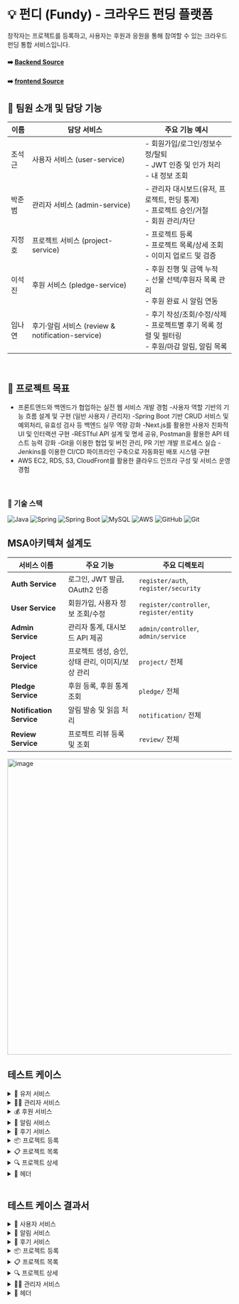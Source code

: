 # 💡 펀디 (Fundy) - 크라우드 펀딩 플랫폼
창작자는 프로젝트를 등록하고,
사용자는 후원과 응원을 통해 참여할 수 있는
크라우드 펀딩 통합 서비스입니다.

#### ➡️ [Backend Source](https://github.com/backend20250319/BE09-4th-3team-BE)
#### ➡️ [frontend Source](https://github.com/backend20250319/BE09-4th-3team-FE)

## 👥 팀원 소개 및 담당 기능

| 이름   | 담당 서비스                            | 주요 기능 예시                                                                 |
|--------|-----------------------------------------|----------------------------------------------------------------------------------|
| 조석근 | 사용자 서비스 (user-service)           | - 회원가입/로그인/정보수정/탈퇴<br/>- JWT 인증 및 인가 처리<br/>- 내 정보 조회 |
| 박준범 | 관리자 서비스 (admin-service)          | - 관리자 대시보드(유저, 프로젝트, 펀딩 통계)<br/>- 프로젝트 승인/거절<br/>- 회원 관리/차단 |
| 지정호 | 프로젝트 서비스 (project-service)      | - 프로젝트 등록<br/>- 프로젝트 목록/상세 조회<br/>- 이미지 업로드 및 검증 |
| 이석진 | 후원 서비스 (pledge-service)          | - 후원 진행 및 금액 누적<br/>- 선물 선택/후원자 목록 관리<br/>- 후원 완료 시 알림 연동 |
| 임나연 | 후기·알림 서비스 (review & notification-service) | - 후기 작성/조회/수정/삭제<br/>- 프로젝트별 후기 목록 정렬 및 필터링<br/>- 후원/마감 알림, 알림 목록 |

<br/>

## 🎯 프로젝트 목표
- 프론트엔드와 백엔드가 협업하는 실전 웹 서비스 개발 경험
-사용자 역할 기반의 기능 흐름 설계 및 구현 (일반 사용자 / 관리자)
-Spring Boot 기반 CRUD 서비스 및 예외처리, 유효성 검사 등 백엔드 실무 역량 강화
-Next.js를 활용한 사용자 친화적 UI 및 인터랙션 구현
-RESTful API 설계 및 명세 공유, Postman을 활용한 API 테스트 능력 강화
-Git을 이용한 협업 및 버전 관리, PR 기반 개발 프로세스 실습
-Jenkins를 이용한 CI/CD 파이프라인 구축으로 자동화된 배포 시스템 구현
- AWS EC2, RDS, S3, CloudFront를 활용한 클라우드 인프라 구성 및 서비스 운영 경험
<br/>


### 🚀 기술 스택

![Java](https://img.shields.io/badge/Java-007396?style=for-the-badge&logo=java&logoColor=white)
![Spring](https://img.shields.io/badge/Spring-6DB33F?style=for-the-badge&logo=spring&logoColor=white)
![Spring Boot](https://img.shields.io/badge/SpringBoot-6DB33F?style=for-the-badge&logo=springboot&logoColor=white)
![MySQL](https://img.shields.io/badge/MySQL-4479A1?style=for-the-badge&logo=mysql&logoColor=white)
![AWS](https://img.shields.io/badge/AWS-232F3E?style=for-the-badge&logo=amazonaws&logoColor=white)
![GitHub](https://img.shields.io/badge/GitHub-181717?style=for-the-badge&logo=github&logoColor=white)
![Git](https://img.shields.io/badge/Git-F05032?style=for-the-badge&logo=git&logoColor=white)
<br/>

## MSA아키텍쳐 설계도
| 서비스 이름 | 주요 기능 | 주요 디렉토리 |
| --- | --- | --- |
| **Auth Service** | 로그인, JWT 발급, OAuth2 인증 | `register/auth`, `register/security` |
| **User Service** | 회원가입, 사용자 정보 조회/수정 | `register/controller`, `register/entity` |
| **Admin Service** | 관리자 통계, 대시보드 API 제공 | `admin/controller`, `admin/service` |
| **Project Service** | 프로젝트 생성, 승인, 상태 관리, 이미지/보상 관리 | `project/` 전체 |
| **Pledge Service** | 후원 등록, 후원 통계 조회 | `pledge/` 전체 |
| **Notification Service** | 알림 발송 및 읽음 처리 | `notification/` 전체 |
| **Review Service** | 프로젝트 리뷰 등록 및 조회 | `review/` 전체 |

<img width="2047" height="665" alt="image" src="https://github.com/user-attachments/assets/aeded46b-f704-4fb7-88e0-327cfd7254ce" />

<br/>

## 테스트 케이스
<details>
  <summary>👤 유저 서비스</summary>
  
 | **테스트 ID** | **기능** | **목적** | **우선순위** |
| --- | --- | --- | --- |
| TC-US-001 | 회원가입 | 유효한 정보로 회원가입 가능 여부 검증 | 높음 |
| TC-US-002 | 로그인 | 중복 이메일로 회원가입 시 오류 반환 확인 | 높음 |
| TC-US-003 | 로그인 | 올바른 이메일/비밀번호로 로그인 가능 여부 검증 | 높음 |
| TC-US-004 | 로그인 | 잘못된 비밀번호 입력 시 로그인 실패 검증 | 높음 |
| TC-US-005 | 토큰 인증 | JWT로 사용자 정보(내 정보) 정상 조회 검증 | 높음 |
| TC-US-006 | 토큰 인증 | 만료된 JWT 사용 시 401 오류 반환 검증 | 높음 |
| TC-US-007 | 회원정보 수정 | 닉네임/연락처 수정 기능 정상 동작 검증 | 높음 |
| TC-US-008 | 회원 탈퇴 | 회원이 정상적으로 탈퇴되고, 재로그인 불가 검증 | 높음 |
</details>

<details>
<summary>🧑‍💼 관리자 서비스</summary>

테스트 ID | 기능 | 목적 | 우선순위  
--- | --- | --- | ---  
TC-AD-001 | 관리자 아이콘 노출 | 로그인한 사용자의 ROLE_TYPE이 ADMIN일 경우, 헤더에 관리자 페이지로 이동하는 아이콘 표시 | 높음  
TC-AD-002 | 대시보드 요약 카드 | 전체 프로젝트 수, 전체 유저 수, 총 펀딩 금액, 전체 후원자 수를 백엔드에서 가져와 카드 형태로 표시 | 중간  
TC-AD-003 | 프로젝트 상태 분포 | 프로젝트 상태별(WAITING_PROGRESS, APPROVED 등)로 파이차트 표시 | 중간  
TC-AD-004 | 일별 펀딩 그래프 | 날짜별 총 펀딩 금액을 라인차트로 시각화 | 중간  
TC-AD-005 | 프로젝트 관리 카드 및 목록 | 전체, 대기중, 승인됨, 거절됨 프로젝트 수 카드로 표시 + 하단에는 프로젝트 목록 (페이징 적용) | 높음  
TC-AD-006 | 프로젝트 상세 보기 | 프로젝트 목록에서 상세 보기 버튼 클릭 시 상세 페이지로 이동 | 중간  
TC-AD-007 | 프로젝트 승인/거절 기능 | 신청된 프로젝트 상태는 기본 WAITING_PROGRESS, 관리자가 승인 또는 거절 가능 | 높음  
TC-AD-008 | 회원 관리 | 관리자 제외 유저 목록 조회 + 유저 상세 보기(눈 아이콘), 벤/벤 해제 가능 | 높음  
TC-AD-009 | 펀딩 관리 | 전체 펀딩 정보 카드 + 검색(후원자, 프로젝트명) + 상세 보기 | 높음  
TC-AD-010 | 리뷰 관리 | 종료된 프로젝트의 리뷰 확인 + 평점 평균 계산 후 별점으로 표시 | 높음  

</details>

<details>
<summary>💰 후원 서비스</summary>

테스트 ID | 기능 | 목적 | 우선순위  
--- | --- | --- | ---  
TC-PL-001 | 후원 페이지 접근 | 로그인한 사용자가 프로젝트 후원 페이지에 접근 가능한지 확인 | 높음  
TC-PL-002 | 비로그인 후원 시도 | 비로그인 사용자가 후원 시도 시 로그인 요구되는지 확인 | 높음  
TC-PL-003 | 선물 선택 및 수량 조정 | 선물 선택/수량 조정이 정상 동작하는지 확인 | 높음  
TC-PL-004 | 추가 후원금 입력 | 추가 후원금 입력 및 유효성(0 이상) 검증 | 높음  
TC-PL-005 | 총 후원 금액 계산 | 선물 금액과 추가 후원금이 합산되어 표시되는지 확인 | 높음  
TC-PL-006 | 배송 정보 입력 | 수령인, 연락처, 주소 입력이 가능한지 확인 | 높음  
TC-PL-007 | 필수 정보 미입력 시 버튼 비활성화 | 필수 정보(동의, 배송정보, 선물) 미입력 시 후원 버튼 비활성화 | 높음  
TC-PL-008 | 개인정보/약관 동의 체크 | 개인정보 제공 및 약관 동의 체크박스 동작 확인 | 높음  
TC-PL-009 | 후원 처리(성공) | 정상 입력 시 후원 성공 및 완료 페이지 이동 확인 | 높음  
TC-PL-010 | 후원 처리(실패) | 후원 처리 중 오류 발생 시 에러 메시지 노출 확인 | 높음  
TC-PL-011 | 후원 완료 페이지 표시 | 후원 완료 시 축하 메시지 및 후원자 번호 표시 확인 | 보통  
TC-PL-012 | 후원 내역 조회 | 마이페이지에서 후원 내역 리스트가 정상 조회되는지 확인 | 높음  
TC-PL-013 | 후원 상세 조회 | 후원 내역에서 상세 정보(프로젝트, 선물, 배송 등) 확인 | 높음  
TC-PL-014 | 후원 내역 없음 안내 | 후원 내역이 없을 때 안내 메시지 노출 확인 | 보통  
TC-PL-015 | 세션 만료 처리 | 세션 만료 시 로그인 요구 또는 에러 안내 확인 | 높음  
TC-PL-016 | 프로젝트 상태별 후원 제한 | 종료된 프로젝트에 후원 불가(버튼 비활성화 등) 확인 | 높음  

</details>

<details>
<summary>🔔 알림 서비스</summary>

테스트 ID | 기능 | 목적 | 우선순위  
--- | --- | --- | ---  
TC-NT-001 | Create - 후원 완료 알림 전송 | 실제 후원 시 창작자 및 본인에게 알림 생성되는지 확인 | 높음  
TC-NT-002 | Create - 프로젝트 성공 알림 전송 | 프로젝트 성공 시 창작자/후원자에게 알림 전송 확인 | 높음  
TC-NT-003 | Create - 프로젝트 실패 알림 전송 | 프로젝트 실패 시 창작자/후원자에게 알림 전송 확인 | 높음  
TC-NT-004 | Read - 알림 목록 페이징 조회 | 알림이 최신순으로 페이징되어 조회되는지 확인 | 보통  
TC-NT-005 | Read - 알림 타입 필터링 | 선택한 알림 타입만 정확히 필터링되는지 확인 | 보통  
TC-NT-006 | Read - 읽지 않은 알림 개수 조회 | 읽지 않은 알림 수가 UI에 정확히 표시되는지 확인 | 높음  
TC-NT-007 | Update - 전체 읽음 처리 | 전체 읽음 처리 시 알림 상태가 변경되는지 확인 | 보통  
TC-NT-008 | Delete - 알림 소프트 삭제 권한 체크 | 본인만 삭제 가능하며 타인 알림 삭제 시 거부되는지 확인 | 보통  
TC-NT-009 | Read - 알림 미리보기 및 링크 이동 | 알림 클릭 시 관련 프로젝트로 이동되는지 확인 | 보통  

</details>

<details>
<summary>📝 후기 서비스</summary>

테스트 ID | 기능 | 목적 | 우선순위  
--- | --- | --- | ---  
TC-RV-001 | Create - 후기 작성 | 후원한 프로젝트에 대해 후기 작성 및 연동 확인 | 높음  
TC-RV-002 | Create - 필수항목 누락 시 등록 불가 | 필수 입력값 누락 시 오류 처리 및 등록 불가 확인 | 높음  
TC-RV-003 | Read - 프로젝트별 후기 정렬 조회 | 최신순 및 만족도 점수별 정렬된 후기 조회 | 높음  
TC-RV-004 | Read - 후기 미리보기 조회 | 프로젝트 상세에서 최신 후기 5개 미리보기 확인 | 보통  
TC-RV-005 | Read - 내가 작성한 후기 조회 | 로그인한 사용자의 후기 목록 조회 확인 | 보통  
TC-RV-006 | Read - 작성 가능한 프로젝트 조회 | 후기 작성 가능한 프로젝트 목록 조회 확인 | 보통  
TC-RV-007 | Update - 후기 수정 | 본인만 후기 수정 가능하고 내용이 반영되는지 확인 | 높음  
TC-RV-008 | Update - 후기 수정 권한 확인 | 타인의 후기 수정 요청 시 거부 처리 확인 | 높음  
TC-RV-009 | Delete - 후기 삭제 | 본인 후기 삭제 가능하며 삭제 결과 확인 | 높음  
TC-RV-010 | Delete - 후기 삭제 권한 확인 | 타인의 후기 삭제 요청 시 거부 처리 확인 | 높음  

</details>

<details>
<summary>📦 프로젝트 등록</summary>

테스트 ID | 기능 | 목적 | 우선순위  
--- | --- | --- | ---  
TC-PU-001 | 프로젝트 정상 등록 | 필수 입력값 입력 시 정상 등록 여부 확인 | 높음  
TC-PU-002 | 필수 항목 누락 | 입력값 누락 시 등록 불가 여부 확인 | 높음  
TC-PU-003 | 목표 금액 음수 입력 | 음수 입력 시 등록 차단 확인 | 낮음  
TC-PU-004 | 마감일 유효성 검사 | 마감일이 시작일보다 빠를 경우 오류 확인 | 중간  
TC-PU-005 | 썸네일 이미지 업로드 | 이미지 업로드 정상 동작 확인 | 높음  
TC-PU-006 | 비로그인 접근 제한 | 비로그인 상태에서 접근 시 로그인 페이지로 이동 확인 | 높음  
TC-PU-007 | 등록 후 상세 페이지 이동 | 등록 완료 시 상세 혹은 목록 페이지로 이동 확인 | 중간  

</details>

<details>
<summary>📋 프로젝트 목록</summary>

테스트 ID | 기능 | 목적 | 우선순위  
--- | --- | --- | ---  
TC-PL-001 | 목록 페이지 이동 | 프로젝트 목록 URL 정상 렌더링 확인 | 높음  
TC-PL-002 | 전체 프로젝트 조회 | 전체 프로젝트가 정상 출력되는지 확인 | 높음  
TC-PL-003 | 페이지네이션 기능 | 다수 페이지 시 페이지 이동 동작 확인 | 높음  
TC-PL-004 | 프로젝트 정보 표시 | 각 프로젝트 정보가 정확히 표시되는지 확인 | 높음  
TC-PL-005 | 프로젝트 썸네일 출력 | 썸네일 이미지가 목록에 정상 출력되는지 확인 | 높음  
TC-PL-006 | 프로젝트 총 개수 출력 | 전체 프로젝트 수가 정확히 표시되는지 확인 | 중간  
TC-PL-007 | 페이지 위로 이동 | 페이지 상단으로 스크롤 이동 확인 | 중간  

</details>

<details>
<summary>🔍 프로젝트 상세</summary>

테스트 ID | 기능 | 목적 | 우선순위  
--- | --- | --- | ---  
TC-PD-001 | 상세 페이지 이동 | 상세 페이지 접속 시 렌더링 정상 확인 | 높음  
TC-PD-002 | 프로젝트 정보 표시 | 썸네일, 제목, 마감일 등 정보 표시 확인 | 높음  
TC-PD-003 | UI 조건부 렌더링 | 시작일이 미래일 경우 '공개예정' 표시 확인 | 중간  
TC-PD-004 | 프로젝트 설명 출력 | 등록된 설명 내용이 정상 출력되는지 확인 | 높음  
TC-PD-005 | 프로젝트 선물 구성 출력 | 등록된 선물 정보가 올바르게 출력되는지 확인 | 높음  
TC-PD-006 | 선물 선택 시 수량 증가 | 선물 클릭 시 수량 증가 및 버튼 표시 확인 | 높음  
TC-PD-007 | 결제페이지 이동 | 후원하기 클릭 시 결제 페이지로 이동 확인 | 높음  
TC-PD-008 | 페이지 위로 이동 | 페이지 상단으로 스크롤 이동 확인 | 중간  

</details>

<details>
<summary>📎 헤더</summary>

테스트 ID | 기능 | 목적 | 우선순위  
--- | --- | --- | ---  
TC-PR-001 | 검색 기능 | 프로젝트의 이름을 검색 | 높음  
TC-NT-001 | 종 아이콘 클릭 시 알림 페이지로 이동 | 드롭다운 없이 /notification 페이지로 이동 확인 | 높음  
TC-NT-002 | 읽지 않은 알림 수 뱃지 표시 | 종 아이콘에 빨간 뱃지 정상 표시 여부 확인 | 중간  

</details>

<br/>

## 테스트 케이스 결과서
<details>
<summary>👤 사용자 서비스</summary>

| **테스트 ID** | **기대 결과** | **결과** |
| --- | --- | --- |
| TC-US-001 | 201, 회원가입 성공  `{ "userId": "user@test.com", ... }` | ✅ 성공 |
| TC-US-002 | 400, "중복 이메일" 에러  `{ "code":400, "message":"이미 존재" }` | ✅ 성공 |
| TC-US-003 | 200, JWT 토큰 반환  `{ "accessToken": "...", ... }` | ✅ 성공 |
| TC-US-004 | 401, 로그인 실패  `{ "code":401, ... }` | ✅ 성공 |
| TC-US-005 | 200, 회원 정보 반환  `{ "userId":"...", ... }` | ✅ 성공 |
| TC-US-006 | 401, 인증 오류 반환  `{ "code":401, ... }` | ✅ 성공 |
| TC-US-007 | 200, 정보 수정 반영 | 성공 |
| TC-US-008 | 401, 인증 실패 | 성공 |

</details>

<details>
<summary>🔔 알림 서비스</summary>

| **테스트 ID** | **기대 결과** | **결과** |
| --- | --- | --- |
| TC-NT-001 | 후원 완료 시 창작자와 후원자 모두 알림이 정확히 생성되고 UI에 표시됨 | ✅ 성공 |
| TC-NT-002 | 프로젝트 성공 시 창작자 및 후원자에게 성공 알림이 전송되고 UI에 반영됨 | ✅ 성공 |
| TC-NT-003 | 알림 페이지에서 타입별 필터가 정상 동작하며, 페이징도 최신순으로 정상 작동 | ✅ 성공 |
| TC-NT-004 | 알림 삭제 시 본인 알림만 삭제 가능하고, 삭제 후 UI에서 알림 사라짐 | ✅ 성공 |
| TC-NT-005 | 알림 아이콘 클릭 시 드롭다운으로 알림 목록 표시되고, 알림 클릭 시 프로젝트 상세 페이지로 이동 | ✅ 성공 |

</details>

<details>
<summary>📝 후기 서비스</summary>

| **테스트 ID** | **기대 결과** | **결과** |
| --- | --- | --- |
| TC-RV-001 | 사용자가 후원한 프로젝트에 정상적으로 후기 작성 가능, 작성 후 프로젝트와 후기 연동 확인 | ✅ 성공 |
| TC-RV-002 | 후기 작성 시 필수 입력값 누락 시 등록 불가 및 에러 메시지 노출 | ✅ 성공 |
| TC-RV-003 | 특정 프로젝트 후기들이 최신순 및 만족도(퀄리티, 계획, 소통) 점수별로 올바르게 정렬되어 조회됨 | ✅ 성공 |
| TC-RV-004 | 프로젝트 상세 페이지에서 최신 후기 5개 미리보기가 정상 출력됨 | ✅ 성공 |
| TC-RV-005 | 로그인한 사용자가 자신이 작성한 후기 목록을 정상 조회 가능 | ✅ 성공 |
| TC-RV-006 | 사용자가 후기 작성 가능한 프로젝트 목록이 정상적으로 조회됨 | ✅ 성공 |
| TC-RV-007 | 작성자 본인만 후기 수정 가능하며, 수정 시 내용이 정상 반영됨 | ✅ 성공 |
| TC-RV-008 | 본인 이외의 사용자가 후기 수정 시 권한 거부 및 에러 처리됨 | ✅ 성공 |
| TC-RV-009 | 작성자 본인만 후기 삭제 가능하며 삭제 후 후기 데이터가 삭제됨 | ✅ 성공 |
| TC-RV-010 | 타인의 후기는 보이지 않으며, 삭제/수정 기능 자체가 프론트에서 비노출됨 | ✅ 성공 |

</details>

<details>
<summary>📦 프로젝트 등록</summary>

| **테스트 ID** | **기대 결과** | 결과 |
| --- | --- | --- |
| TC-PU-001 | 필수 입력값 입력 시 프로젝트 정상 등록됨 | ✅ 성공 |
| TC-PU-002 | 필수 항목 누락 시 등록 차단 및 오류 표시 | ✅ 성공 |
| TC-PU-003 | 목표 금액 음수 입력 시 등록 불가 및 오류 메시지 노출 | ✅ 성공 |
| TC-PU-004 | 마감일이 시작일보다 빠르면 오류 발생 | ✅ 성공 |
| TC-PU-005 | 이미지 파일 업로드 정상 처리됨 (미리보기 표시됨) | ✅ 성공 |
| TC-PU-006 | 비로그인 시 등록 페이지 접근 시 로그인 페이지로 리다이렉트 | ✅ 성공 |
| TC-PU-007 | 등록 후 상세 페이지 또는 목록 페이지로 이동됨 | ✅ 성공 |


</details>

<details>
<summary>📋 프로젝트 목록</summary>

| **테스트 ID** | **기대 결과** | **결과** |
| --- | --- | --- |
| TC-PL-001 | 프로젝트 목록 페이지 정상 렌더링 | ✅ 성공 |
| TC-PL-002 | 전체 프로젝트 정상 출력 | ✅ 성공 |
| TC-PL-003 | 페이지네이션 클릭 시 페이지 이동 정상 작동 | ✅ 성공 |
| TC-PL-004 | 프로젝트 썸네일/제목/마감일 등 정보 정확히 표시 | ✅ 성공 |
| TC-PL-005 | 썸네일 이미지 정상 출력 | ✅ 성공 |
| TC-PL-006 | 프로젝트 총 개수 정상 표시 | ✅ 성공 |
| TC-PL-007 | 버튼 클릭 시 페이지 최상단으로 이동 | ✅ 성공 |

</details>

<details>
<summary>🔍 프로젝트 상세</summary>

| **테스트 ID** | **기대 결과** | **결과** |
| --- | --- | --- |
| TC-PD-001 | 프로젝트 상세 페이지 정상 렌더링 | ✅ 성공 |
| TC-PD-002 | 프로젝트 정보 (썸네일, 제목 등) 정확히 표시 | ✅ 성공 |
| TC-PD-003 | 시작일 > 오늘이면 후원 버튼은 "공개예정" 으로 표시, 시작일 < 오늘이면 후원 버튼이 “마감” | ✅ 성공 |
| TC-PD-004 | 프로젝트 설명 글/이미지가 정상 출력 | ✅ 성공 |
| TC-PD-005 | 등록된 선물 구성 정확히 표시 | ✅ 성공 |
| TC-PD-006 | 선물 선택 시 count 증가 및 후원버튼 노출 | ✅ 성공 |
| TC-PD-007 | 후원하기 클릭 시 결제 페이지로 이동 | ✅ 성공 |
| TC-PD-008 | 버튼 클릭 시 페이지 최상단으로 이동 | ✅ 성공 |

</details>

<details>
<summary>🧑‍💼 관리자 서비스</summary>

| **테스트 ID** | **기대 결과** | **결과** |
| --- | --- | --- |
| TC-AD-001 | 로그인한 사용자의 ROLE_TYPE이 ADMIN일 경우, 헤더에 관리자 페이지 아이콘이 노출됨 | ✅ 성공 |
| TC-AD-002 | 전체 프로젝트 수, 유저 수, 총 펀딩 금액, 후원자 수가 백엔드 데이터로부터 정상 조회되어 카드 형태로 출력됨 | ✅ 성공 |
| TC-AD-003 | 프로젝트 상태별(WAITING_PROGRESS, APPROVED 등) 비율이 파이차트로 시각화됨 | ✅ 성공 |
| TC-AD-004 | 날짜별 총 펀딩 금액이 라인차트로 시각화됨 | ✅ 성공 |
| TC-AD-005 | 전체/대기중/승인됨/거절됨 프로젝트 수가 카드에 표시되고, 하단에 페이징된 프로젝트 목록이 출력됨 | ✅ 성공 |
| TC-AD-006 | 프로젝트 목록의 상세보기 버튼 클릭 시 상세 페이지로 정상 이동됨 | ✅ 성공 |
| TC-AD-007 | WAITING_PROGRESS 상태의 프로젝트에 대해 관리자가 승인 또는 거절 시 상태 변경이 정상 반영됨 | ✅ 성공 |
| TC-AD-008 | 관리자 제외 유저 목록이 조회되고, 상세보기(눈 아이콘) 및 벤/벤 해제가 정상 동작함 | ✅ 성공 |
| TC-AD-009 | 전체 펀딩 정보 카드가 노출되고, 검색(후원자, 프로젝트명) 및 상세 보기가 정상 작동함 | ✅ 성공 |
| TC-AD-010 | 종료된 프로젝트에 대한 리뷰 목록이 정상 조회되고, 평점 평균이 별점으로 계산되어 표시됨 | ✅ 성공 |


</details>

<details>
<summary>📎 헤더</summary>

| **테스트 ID** | **기대 결과** | **결과** |
| --- | --- | --- |
| TC-PR-001 | 프로젝트 이름 검색 시 해당 이름이 포함된 프로젝트 목록이 정상 조회됨 | ✅ 성공 |
| TC-NT-001 | 종 아이콘 클릭 시 드롭다운 없이 /notification 페이지로 이동됨 | ✅ 성공 |
| TC-NT-002 | 읽지 않은 알림이 있을 경우, 종 아이콘 우측에 빨간 뱃지가 표시됨 | ✅ 성공 |

</details>
